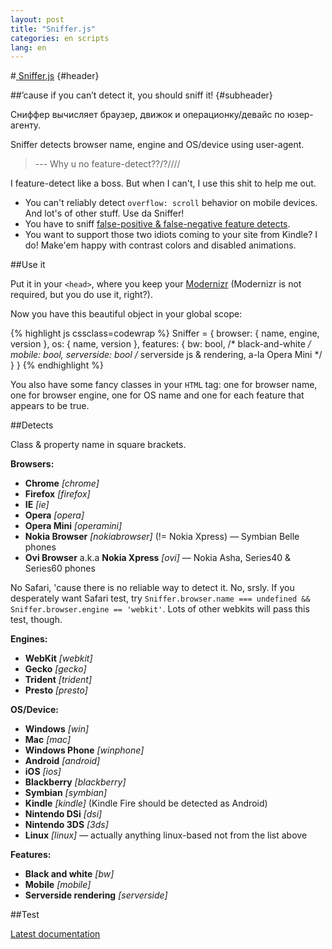 ```yaml
---
layout: post
title: "Sniffer.js"
categories: en scripts
lang: en
---
```


#<a href="https://github.com/wilddeer/Sniffer" class="iconlink"><i class="icon-heart-empty"> </i><span>Sniffer.js</span></a> {#header}

##&rsquo;cause if you can&rsquo;t detect it, you should sniff it! {#subheader}

Сниффер вычисляет браузер, движок и операционку/девайс по юзер-агенту.

Sniffer detects browser name, engine and OS/device using user-agent.

> --- Why u no feature-detect??/?////

I feature-detect like a boss. But when I can't, I use this shit to help me out.

- You can't reliably detect `overflow: scroll` behavior on mobile devices. And lot's of other stuff. Use da Sniffer!
- You have to sniff [false-positive & false-negative feature detects](https://docs.google.com/spreadsheet/ccc?key=0AjA1cIs8C8MGdFdyQ0lMQnhMbHJEeVZpMW9XejhzU2c&usp=sharing).
- You want to support those two idiots coming to your site from Kindle? I do! Make'em happy with contrast colors and disabled animations.

##Use it

Put it in your `<head>`, where you keep your [Modernizr](//modernizr.com) (Modernizr is not required, but you do use it, right?).

Now you have this beautiful object in your global scope:

{% highlight js cssclass=codewrap %}
Sniffer = {
  browser: {
    name,
    engine,
    version
  },
  os: {
    name,
    version
  },
  features: {
    bw: bool, /* black-and-white */
    mobile: bool,
    serverside: bool /* serverside js & rendering, a-la Opera Mini */
  }
}
{% endhighlight %}
  
You also have some fancy classes in your `HTML` tag: one for browser name, one for browser engine, one for OS name and one for each feature that appears to be true.

##Detects

Class & property name in square brackets.

**Browsers:**

- **Chrome** *[chrome]*
- **Firefox** *[firefox]*
- **IE** *[ie]*
- **Opera** *[opera]*
- **Opera Mini** *[operamini]*
- **Nokia Browser** *\[nokiabrowser\]* (!= Nokia Xpress) — Symbian Belle phones
- **Ovi Browser** a.k.a **Nokia Xpress** *[ovi]* — Nokia Asha, Series40 & Series60 phones

No Safari, 'cause there is no reliable way to detect it. No, srsly. If you desperately want Safari test, try `Sniffer.browser.name === undefined && Sniffer.browser.engine == 'webkit'`. Lots of other webkits will pass this test, though.

**Engines:**

- **WebKit** *[webkit]*
- **Gecko** *[gecko]*
- **Trident** *[trident]*
- **Presto** *[presto]*

**OS/Device:**

- **Windows** *[win]*
- **Mac** *[mac]*
- **Windows Phone** *[winphone]*
- **Android** *[android]*
- **iOS** *[ios]*
- **Blackberry** *[blackberry]*
- **Symbian** *[symbian]*
- **Kindle** *\[kindle\]* (Kindle Fire should be detected as Android)
- **Nintendo DSi** *[dsi]*
- **Nintendo 3DS** *[3ds]*
- **Linux** *[linux]* — actually anything linux-based not from the list above

**Features:**

- **Black and white** *[bw]*
- **Mobile** *[mobile]*
- **Serverside rendering** *[serverside]*

##Test

<div id="test_console"></div>

<script>
	dzDelayed.push(function() {
		testConsole.log('<b>Sniffer.os.name</b><br>'+Sniffer.os.name);
		testConsole.log('<b>Sniffer.os.version</b><br>'+Sniffer.os.version);
		testConsole.log('<b>Sniffer.browser.name</b><br>'+Sniffer.browser.name);
		testConsole.log('<b>Sniffer.browser.engine</b><br>'+Sniffer.browser.engine);
		testConsole.log('<b>Sniffer.browser.version</b><br>'+Sniffer.browser.version);

		for (var prop in Sniffer.features) {
			testConsole.log('<b>Sniffer.features.'+prop+':</b><br>'+Sniffer.features[prop]);
		}
	});
</script>

<a href="https://github.com/wilddeer/Sniffer/blob/master/README.md" class="iconlink"><i class="icon-book"> </i><span>Latest documentation</span></a>